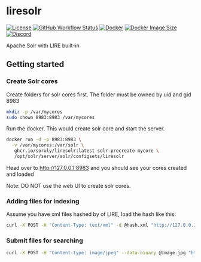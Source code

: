 # liresolr

[![License](https://img.shields.io/github/license/soruly/liresolr.svg?style=flat-square)](https://github.com/soruly/liresolr/blob/master/LICENSE)
[![GitHub Workflow Status](https://img.shields.io/github/workflow/status/soruly/liresolr/Docker%20Image%20CI?style=flat-square)](https://github.com/soruly/liresolr/actions)
[![Docker](https://img.shields.io/docker/pulls/soruly/liresolr?style=flat-square)](https://hub.docker.com/r/soruly/liresolr)
[![Docker Image Size](https://img.shields.io/docker/image-size/soruly/liresolr/latest?style=flat-square)](https://hub.docker.com/r/soruly/liresolr)
[![Discord](https://img.shields.io/discord/437578425767559188.svg?style=flat-square)](https://discord.gg/K9jn6Kj)

Apache Solr with LIRE built-in

## Getting started

### Create Solr cores

Create folders for solr cores first. The folder must be owned by uid and gid 8983

```bash
mkdir -p /var/mycores
sudo chown 8983:8983 /var/mycores
```

Run the docker. This would create solr core and start the server.

```bash
docker run -d -p 8983:8983 \
  -v /var/mycores:/var/solr \
   ghcr.io/soruly/liresolr:latest solr-precreate mycore \
   /opt/solr/server/solr/configsets/liresolr
```

Head over to http://127.0.0.1:8983 and you should see your cores created and loaded

Note: DO NOT use the web UI to create solr cores.

### Adding files for indexing

Assume you have xml files hashed by of LIRE, load the hash like this:

```bash
curl -X POST -H "Content-Type: text/xml" -d @hash.xml "http://127.0.0.1:8983/solr/mycore/update?wt=json&commit=true"
```

### Submit files for searching

```bash
curl -X POST -H "Content-type: image/jpeg" --data-binary @image.jpg "http://127.0.0.1:8983/solr/mycore/lireq?field=cl_ha&ms=false&accuracy=100&candidates=1000000&rows=30"
```
